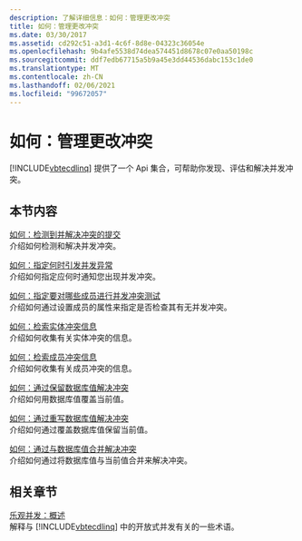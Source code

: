 ```yaml
---
description: 了解详细信息：如何：管理更改冲突
title: 如何：管理更改冲突
ms.date: 03/30/2017
ms.assetid: cd292c51-a3d1-4c6f-8d8e-04323c36054e
ms.openlocfilehash: 9b4afe5538d74dea574451d8678c07e0aa50198c
ms.sourcegitcommit: ddf7edb67715a5b9a45e3dd44536dabc153c1de0
ms.translationtype: MT
ms.contentlocale: zh-CN
ms.lasthandoff: 02/06/2021
ms.locfileid: "99672057"
---
```

# <a name="how-to-manage-change-conflicts"></a>如何：管理更改冲突

[!INCLUDE[vbtecdlinq](../../../../../../includes/vbtecdlinq-md.md)] 提供了一个 Api 集合，可帮助你发现、评估和解决并发冲突。  
  
## <a name="in-this-section"></a>本节内容  

 [如何：检测到并解决冲突的提交](how-to-detect-and-resolve-conflicting-submissions.md)  
 介绍如何检测和解决并发冲突。  
  
 [如何：指定何时引发并发异常](how-to-specify-when-concurrency-exceptions-are-thrown.md)  
 介绍如何指定应何时通知您出现并发冲突。  
  
 [如何：指定要对哪些成员进行并发冲突测试](how-to-specify-which-members-are-tested-for-concurrency-conflicts.md)  
 介绍如何通过设置成员的属性来指定是否检查其有无并发冲突。  
  
 [如何：检索实体冲突信息](how-to-retrieve-entity-conflict-information.md)  
 介绍如何收集有关实体冲突的信息。  
  
 [如何：检索成员冲突信息](how-to-retrieve-member-conflict-information.md)  
 介绍如何收集有关成员冲突的信息。  
  
 [如何：通过保留数据库值解决冲突](how-to-resolve-conflicts-by-retaining-database-values.md)  
 介绍如何用数据库值覆盖当前值。  
  
 [如何：通过重写数据库值解决冲突](how-to-resolve-conflicts-by-overwriting-database-values.md)  
 介绍如何通过覆盖数据库值保留当前值。  
  
 [如何：通过与数据库值合并解决冲突](how-to-resolve-conflicts-by-merging-with-database-values.md)  
 介绍如何通过将数据库值与当前值合并来解决冲突。  
  
## <a name="related-sections"></a>相关章节  

 [乐观并发：概述](optimistic-concurrency-overview.md)  
 解释与 [!INCLUDE[vbtecdlinq](../../../../../../includes/vbtecdlinq-md.md)] 中的开放式并发有关的一些术语。
